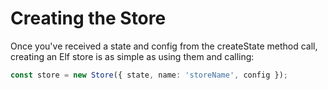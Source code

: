 # Creating the Store

Once you've received a state and config from the createState method call, creating an Elf store is as simple as using them and calling:

```ts
const store = new Store({ state, name: 'storeName', config });
```
